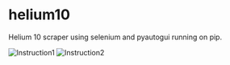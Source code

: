 # helium10
Helium 10 scraper using selenium and pyautogui running on pip.

![Instruction1](https://github.com/karlkue/helium10/blob/master/img/instruction1.png)
![Instruction2](https://github.com/karlkue/helium10/blob/master/img/instruction2.png)